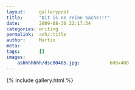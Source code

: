 ```yaml
---
layout:     gallerypost
title:      "Dit is ne reine Sache!!!"
date:       2009-08-30 22:17:34
categories: writing
permalink:  ash/:title
author:     Martin
meta:
tags:       []
images:
    ashhhhhhh/dsc00465.jpg:           600x400
---
```


{% include gallery.html %}

